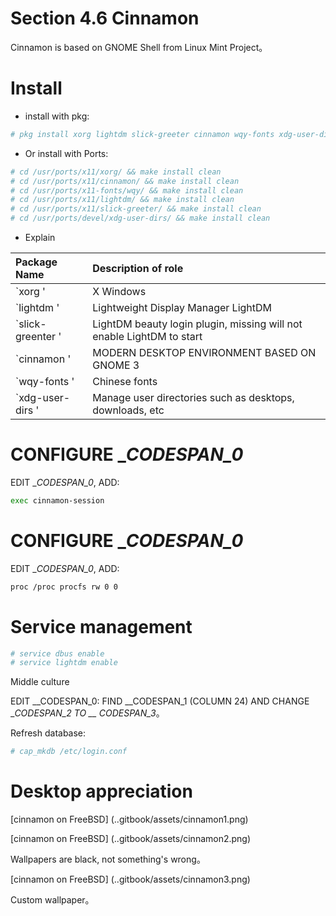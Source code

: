 # Section 4.6 Cinnamon

Cinnamon is based on GNOME Shell from Linux Mint Project。

# Install

- install with pkg:

```sh
# pkg install xorg lightdm slick-greeter cinnamon wqy-fonts xdg-user-dirs
```

- Or install with Ports:

```sh
# cd /usr/ports/x11/xorg/ && make install clean
# cd /usr/ports/x11/cinnamon/ && make install clean 
# cd /usr/ports/x11-fonts/wqy/ && make install clean 
# cd /usr/ports/x11/lightdm/ && make install clean 
# cd /usr/ports/x11/slick-greeter/ && make install clean 
# cd /usr/ports/devel/xdg-user-dirs/ && make install clean 
```

- Explain

| Package Name | Description of role |
|:--------------------|:----------------------------------|
| `xorg ' | X Windows |
| `lightdm ' | Lightweight Display Manager LightDM |
| `slick-greenter ' | LightDM beauty login plugin, missing will not enable LightDM to start |
| `cinnamon ' | MODERN DESKTOP ENVIRONMENT BASED ON GNOME 3 |
| `wqy-fonts ' | Chinese fonts |
| `xdg-user-dirs ' | Manage user directories such as desktops, downloads, etc |

# CONFIGURE __CODESPAN_0_

EDIT __CODESPAN_0_, ADD:

```sh
exec cinnamon-session
```

# CONFIGURE __CODESPAN_0_

EDIT __CODESPAN_0_, ADD:

```sh
proc /proc procfs rw 0 0
```

# Service management

```sh
# service dbus enable 
# service lightdm enable
```

Middle culture

EDIT __CODESPAN_0: FIND __CODESPAN_1 (COLUMN 24) AND CHANGE __CODESPAN_2 TO __ CODESPAN_3_。

Refresh database:

```sh
# cap_mkdb /etc/login.conf
```

# Desktop appreciation

[cinnamon on FreeBSD] (..gitbook/assets/cinnamon1.png)

[cinnamon on FreeBSD] (..gitbook/assets/cinnamon2.png)

Wallpapers are black, not something's wrong。

[cinnamon on FreeBSD] (..gitbook/assets/cinnamon3.png)

Custom wallpaper。
